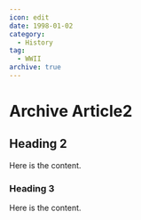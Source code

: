 ```yaml
---
icon: edit
date: 1998-01-02
category:
  - History
tag:
  - WWII
archive: true
---
```


# Archive Article2

## Heading 2

Here is the content.

### Heading 3

Here is the content.
